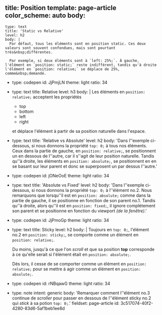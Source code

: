 title: Position
template: page-article
color_scheme: auto
body:
  -
    type: text
    title: 'Static vs Relative'
    level: h2
    body: |
      Par défaut, tous les éléments sont en position static. Ces deux valeurs sont souvent confondues, mais sont pourtant très&nbsp;différentes. 
      
      Par exemple, si deux éléments sont à `left: 25%;`. À gauche, l'élément en `position: static;` reste indifférent, tandis qu'à droite l'élément en `position: relative;` se déplace de 25%, comme&nbsp;demandé.
  -
    type: codepen
    id: JjPmjLN
    theme: light
    ratio: 34
  -
    type: text
    title: Relative
    level: h3
    body: |
      Les éléments en `position: relative;` acceptent les&nbsp;propriétés
      
      - top
      - bottom
      - left
      - right
      
      et déplace l'élément à partir de sa position naturelle dans&nbsp;l'espace.
  -
    type: text
    title: 'Relative vs Absolute'
    level: h2
    body: 'Dans l''exemple ci-dessous, si nous donnons la propriété `top: 0;` à tous nos éléments. Ceux dans la partie de gauche, en `position: relative;`, se positionnent un en dessous de l''autre, car il s''agit de leur position naturelle. Tandis qu''à droite, les éléments en `position: absolute;`, se positionnent en en se basant sur leur parent et donc se superposent un par dessus&nbsp;l''autre.'
  -
    type: codepen
    id: jONeOoE
    theme: light
    ratio: 34
  -
    type: text
    title: 'Absolute vs Fixed'
    level: h2
    body: 'Dans l''exemple ci-dessous, si nous donnons la propriété `top: 0;` à l''élément no.2. Nous remarquons que lorsqu''il est en `position: absolute;` comme dans la partie de gauche, il se positionne en fonction de son parent no.1. Tandis qu''à droite, alors qu''il est en `position: fixed;`, il ignore complètement son parent et se positionne en fonction du viewport _(de la fenêtre)_.'
  -
    type: codepen
    id: JjPmoGp
    theme: light
    ratio: 34
  -
    type: text
    title: Sticky
    level: h2
    body: |
      Toujours en `top: 0;`, l'élément no.2 en `position: sticky;`, se comporte comme un élément en `position: relative;`. 
      
      Du moins, jusqu'à ce que l'on _scroll_ et que sa position **top** corresponde à ce qu'elle serait si l'élément était en `position: absolute;`. 
      
      Dès lors, il cesse de se comporter comme un élément en `position: relative;` pour se mettre à agir comme un élément en `position: absolute;`.
  -
    type: codepen
    id: rNBqawG
    theme: light
    ratio: 34
  -
    type: note
    intent: generic
    body: 'Remarquer comment l''élément no.3 continue de _scroller_ pour passer en dessous de l''élément sticky no.2 qui _stick_ à sa potion `top: 0;`.'
fieldset: page-article
id: 3c517074-40f2-4280-83d6-5af1beb1ee8d
